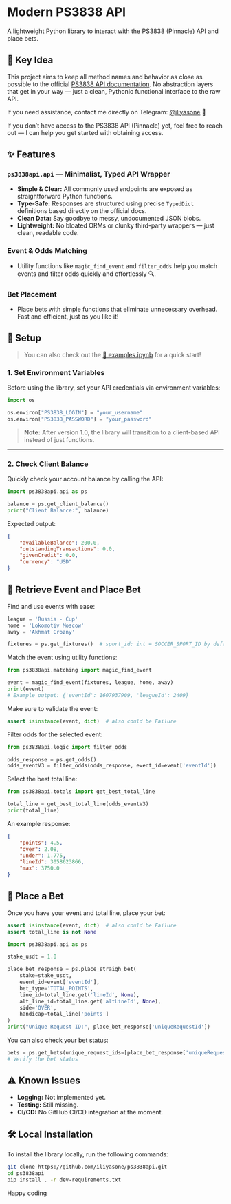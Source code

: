 # Modern PS3838 API

A lightweight Python library to interact with the PS3838 (Pinnacle) API and place bets.

## 🔑 Key Idea

This project aims to keep all method names and behavior as close as possible to the official [PS3838 API documentation](https://ps3838api.github.io/docs/). No abstraction layers that get in your way — just a clean, Pythonic functional interface to the raw API.

If you need assistance, contact me directly on Telegram: [@iliyasone](https://t.me/iliyasone) 💬

If you don’t have access to the PS3838 API (Pinnacle) yet, feel free to reach out — I can help you get started with obtaining access.

## ✨ Features

### `ps3838api.api` — Minimalist, Typed API Wrapper

- **Simple & Clear:** All commonly used endpoints are exposed as straightforward Python functions.
- **Type-Safe:** Responses are structured using precise `TypedDict` definitions based directly on the official docs.
- **Clean Data:** Say goodbye to messy, undocumented JSON blobs.
- **Lightweight:** No bloated ORMs or clunky third-party wrappers — just clean, readable code.

### Event & Odds Matching

- Utility functions like `magic_find_event` and `filter_odds` help you match events and filter odds quickly and effortlessly 🔍.

### Bet Placement

- Place bets with simple functions that eliminate unnecessary overhead. Fast and efficient, just as you like it!

## 🚀 Setup

> You can also check out the [📓 examples.ipynb](https://github.com/iliyasone/ps3838api/blob/release/0.1.0/examples/examples.ipynb) for a quick start!

### 1. Set Environment Variables

Before using the library, set your API credentials via environment variables:

```python
import os

os.environ["PS3838_LOGIN"] = "your_username"
os.environ["PS3838_PASSWORD"] = "your_password"
```

> **Note:** After version 1.0, the library will transition to a client-based API instead of just functions.

---

### 2. Check Client Balance

Quickly check your account balance by calling the API:

```python
import ps3838api.api as ps

balance = ps.get_client_balance()
print("Client Balance:", balance)
```

Expected output:

```json
{
    "availableBalance": 200.0,
    "outstandingTransactions": 0.0,
    "givenCredit": 0.0,
    "currency": "USD"
}
```

## 🎯 Retrieve Event and Place Bet

Find and use events with ease:

```python
league = 'Russia - Cup'
home = 'Lokomotiv Moscow'
away = 'Akhmat Grozny'

fixtures = ps.get_fixtures()  # sport_id: int = SOCCER_SPORT_ID by default
```

Match the event using utility functions:

```python
from ps3838api.matching import magic_find_event

event = magic_find_event(fixtures, league, home, away)
print(event)
# Example output: {'eventId': 1607937909, 'leagueId': 2409}
```

Make sure to validate the event:

```python
assert isinstance(event, dict)  # also could be Failure
```

Filter odds for the selected event:

```python
from ps3838api.logic import filter_odds

odds_response = ps.get_odds()
odds_eventV3 = filter_odds(odds_response, event_id=event['eventId'])
```

Select the best total line:

```python
from ps3838api.totals import get_best_total_line

total_line = get_best_total_line(odds_eventV3)
print(total_line)
```

An example response:

```json
{
    "points": 4.5,
    "over": 2.08,
    "under": 1.775,
    "lineId": 3058623866,
    "max": 3750.0
}
```

## 💸 Place a Bet

Once you have your event and total line, place your bet:

```python
assert isinstance(event, dict)  # also could be Failure
assert total_line is not None 

import ps3838api.api as ps

stake_usdt = 1.0

place_bet_response = ps.place_straigh_bet(
    stake=stake_usdt,
    event_id=event['eventId'],
    bet_type='TOTAL_POINTS',
    line_id=total_line.get('lineId', None),
    alt_line_id=total_line.get('altLineId', None),
    side='OVER',
    handicap=total_line['points']
)
print("Unique Request ID:", place_bet_response['uniqueRequestId'])
```

You can also check your bet status:

```python
bets = ps.get_bets(unique_request_ids=[place_bet_response['uniqueRequestId']])
# Verify the bet status
```

## ⚠️ Known Issues

- **Logging:** Not implemented yet.
- **Testing:** Still missing.
- **CI/CD:** No GitHub CI/CD integration at the moment.

## 🛠️ Local Installation

To install the library locally, run the following commands:

```bash
git clone https://github.com/iliyasone/ps3838api.git
cd ps3838api
pip install . -r dev-requirements.txt
```

Happy coding
